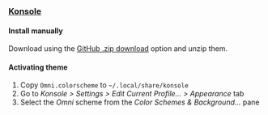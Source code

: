 ### [Konsole](https://konsole.kde.org/)

#### Install manually

Download using the [GitHub .zip download](#) option and unzip them.

#### Activating theme

1.  Copy `Omni.colorscheme` to `~/.local/share/konsole`
2.  Go to _Konsole > Settings > Edit Current Profile… > Appearance_ tab
3.  Select the _Omni_ scheme from the _Color Schemes & Background…_ pane
